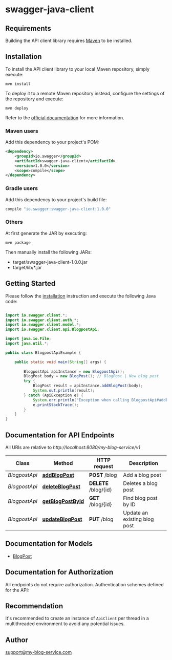 # swagger-java-client

## Requirements

Building the API client library requires [Maven](https://maven.apache.org/) to be installed.

## Installation

To install the API client library to your local Maven repository, simply execute:

```shell
mvn install
```

To deploy it to a remote Maven repository instead, configure the settings of the repository and execute:

```shell
mvn deploy
```

Refer to the [official documentation](https://maven.apache.org/plugins/maven-deploy-plugin/usage.html) for more information.

### Maven users

Add this dependency to your project's POM:

```xml
<dependency>
    <groupId>io.swagger</groupId>
    <artifactId>swagger-java-client</artifactId>
    <version>1.0.0</version>
    <scope>compile</scope>
</dependency>
```

### Gradle users

Add this dependency to your project's build file:

```groovy
compile "io.swagger:swagger-java-client:1.0.0"
```

### Others

At first generate the JAR by executing:

    mvn package

Then manually install the following JARs:

* target/swagger-java-client-1.0.0.jar
* target/lib/*.jar

## Getting Started

Please follow the [installation](#installation) instruction and execute the following Java code:

```java

import io.swagger.client.*;
import io.swagger.client.auth.*;
import io.swagger.client.model.*;
import io.swagger.client.api.BlogpostApi;

import java.io.File;
import java.util.*;

public class BlogpostApiExample {

    public static void main(String[] args) {
        
        BlogpostApi apiInstance = new BlogpostApi();
        BlogPost body = new BlogPost(); // BlogPost | New blog post
        try {
            BlogPost result = apiInstance.addBlogPost(body);
            System.out.println(result);
        } catch (ApiException e) {
            System.err.println("Exception when calling BlogpostApi#addBlogPost");
            e.printStackTrace();
        }
    }
}

```

## Documentation for API Endpoints

All URIs are relative to *http://localhost:8080/my-blog-service/v1*

Class | Method | HTTP request | Description
------------ | ------------- | ------------- | -------------
*BlogpostApi* | [**addBlogPost**](docs/BlogpostApi.md#addBlogPost) | **POST** /blog | Add a blog post
*BlogpostApi* | [**deleteBlogPost**](docs/BlogpostApi.md#deleteBlogPost) | **DELETE** /blog/{id} | Deletes a blog post
*BlogpostApi* | [**getBlogPostById**](docs/BlogpostApi.md#getBlogPostById) | **GET** /blog/{id} | Find blog post by ID
*BlogpostApi* | [**updateBlogPost**](docs/BlogpostApi.md#updateBlogPost) | **PUT** /blog | Update an existing blog post


## Documentation for Models

 - [BlogPost](docs/BlogPost.md)


## Documentation for Authorization

All endpoints do not require authorization.
Authentication schemes defined for the API:

## Recommendation

It's recommended to create an instance of `ApiClient` per thread in a multithreaded environment to avoid any potential issues.

## Author

support@my-blog-service.com


